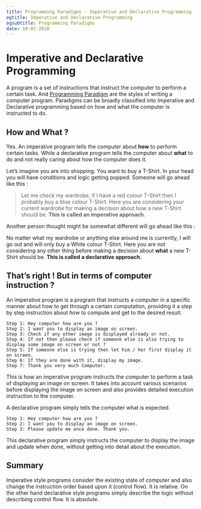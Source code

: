 ```yaml
---
title: Programming Paradigms - Imperative and Declarative Programming
ogtitle: Imperative and Declarative Programming
ogsubtitle: Programming Paradigms
date: 10-07-2020
---
```


# Imperative and Declarative Programming

A program is a set of instructions that instruct the computer to perform a certain task. And [Programming Paradigm](/blogs/programming-paradigms-what-are-programming-paradigms) are the styles of writing a computer program. Paradigms can be broadly classified into Imperative and Declarative programming based on how and what the computer is instructed to do.

## How and What ?

Yes. An imperative program tells the computer about **how** to perform certain tasks. While a declarative program tells the computer about **what** to do and not really caring about how the computer does it.

Let’s imagine you are into shopping. You want to buy a T-Shirt. In your head you will have conditions and logic getting popped. Someone will go ahead like this :

> Let me check my wardrobe, if I have a red colour T-Shirt then I probably buy a blue colour T-Shirt. Here you are considering your current wardrobe for making a decision about how a new T-Shirt should be. **This is called an imperative approach**.

Another person thought might be somewhat different will go ahead like this :

No matter what my wardrobe or anything else around me is currently, I will go out and will only buy a White colour T-Shirt. Here you are not considering any other thing before making a decision about **what** a new T-Shirt should be. **This is called a declarative approach.**

## That’s right ! But in terms of computer instruction ?

An imperative program is a program that instructs a computer in a specific manner about how to get through a certain computation, providing it a step by step instruction about _how_ to compute and get to the desired result.

```
Step 1: Hey computer how are you ?
Step 2: I want you to display an image on screen.
Step 3: Check if any other image is displayed already or not.
Step 4: If not then please check if someone else is also trying to display some image on screen or not ?
Step 5: If someone else is trying then let him / her first display it on screen.
Step 6: If they are done with it, display my image.
Step 7: Thank you very much Computer.
```

This is how an imperative program instructs the computer to perform a task of displaying an image on screen. It takes into account various scenarios before displaying the image on screen and also provides detailed execution instruction to the computer.

A declarative program simply tells the computer what is expected.

```
Step 1: Hey computer how are you ?
Step 2: I want you to display an image on screen.
Step 3: Please update me once done. Thank you.
```

This declarative program simply instructs the computer to display the image and update when done, without getting into detail about the execution.

## Summary

Imperative style programs consider the existing state of computer and also change the instruction order based upon it (control flow). It is relative. On the other hand declarative style programs simply describe the logic without describing control flow. It is absolute.
